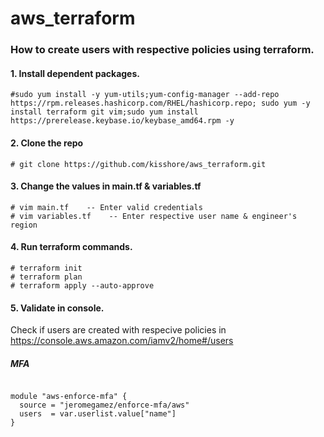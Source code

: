 # aws_terraform

### How to create users with respective policies using terraform.

#### 1. Install dependent packages.
```
#sudo yum install -y yum-utils;yum-config-manager --add-repo https://rpm.releases.hashicorp.com/RHEL/hashicorp.repo; sudo yum -y install terraform git vim;sudo yum install https://prerelease.keybase.io/keybase_amd64.rpm -y
```

#### 2. Clone the repo 
```
# git clone https://github.com/kisshore/aws_terraform.git
```

#### 3. Change the values in main.tf & variables.tf
```
# vim main.tf    -- Enter valid credentials
# vim variables.tf    -- Enter respective user name & engineer's region
```

#### 4. Run terraform commands.
```
# terraform init
# terraform plan
# terraform apply --auto-approve
```

#### 5. Validate in console.
Check if users are created with respecive policies in https://console.aws.amazon.com/iamv2/home#/users




##### MFA
```

module "aws-enforce-mfa" {
  source = "jeromegamez/enforce-mfa/aws"
  users  = var.userlist.value["name"]
}
```

